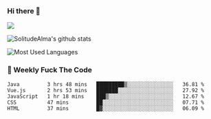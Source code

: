 ### Hi there 👋

<p>
  <a href="https://count.getloli.com/"><img src="https://count.getloli.com/get/@:solitudealma"></a>
</p>

![SolitudeAlma's github stats](https://github-readme-stats.vercel.app/api?username=solitudealma&show_icons=true&theme=radical)

![Most Used Languages](https://github-readme-stats.vercel.app/api/top-langs/?username=solitudealma&layout=compact&hide_border=true&theme=dark)
<!-- ![visitors](https://visitor-badge.glitch.me/badge?page_id=solitudealma.solitudealma.id) -->


### :dart: Weekly Fuck The Code

<!--START_SECTION:waka-->
```text
Java         3 hrs 48 mins   █████████▒░░░░░░░░░░░░░░░   36.81 % 
Vue.js       2 hrs 53 mins   ███████░░░░░░░░░░░░░░░░░░   27.92 % 
JavaScript   1 hr 18 mins    ███▒░░░░░░░░░░░░░░░░░░░░░   12.67 % 
CSS          47 mins         ██░░░░░░░░░░░░░░░░░░░░░░░   07.71 % 
HTML         37 mins         █▓░░░░░░░░░░░░░░░░░░░░░░░   06.09 % 
```
<!--END_SECTION:waka-->
